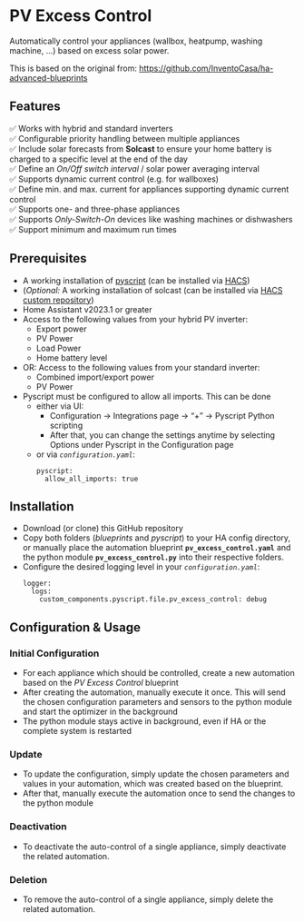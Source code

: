 # PV Excess Control
Automatically control your appliances (wallbox, heatpump, washing machine, ...)
based on excess solar power.

This is based on the original from: https://github.com/InventoCasa/ha-advanced-blueprints

## Features
:white_check_mark: Works with hybrid and standard inverters\
:white_check_mark: Configurable priority handling between multiple appliances\
:white_check_mark: Include solar forecasts from **Solcast** to ensure your home battery is charged to a specific level at the end of the day\
:white_check_mark: Define an *On/Off switch interval* / solar power averaging interval\
:white_check_mark: Supports dynamic current control (e.g. for wallboxes)\
:white_check_mark: Define min. and max. current for appliances supporting dynamic current control\
:white_check_mark: Supports one- and three-phase appliances\
:white_check_mark: Supports *Only-Switch-On* devices like washing machines or dishwashers\
:white_check_mark: Support minimum and maximum run times


## Prerequisites
- A working installation of [pyscript](https://github.com/custom-components/pyscript) (can be installed via [HACS](https://hacs.xyz/))
- (*Optional:* A working installation of solcast (can be installed via [HACS custom repository](https://github.com/oziee/ha-solcast-solar))
- Home Assistant v2023.1 or greater
- Access to the following values from your hybrid PV inverter:
  - Export power
  - PV Power
  - Load Power
  - Home battery level
- OR: Access to the following values from your standard inverter:
  - Combined import/export power
  - PV Power
- Pyscript must be configured to allow all imports. This can be done 
  - either via UI: 
    - Configuration -> Integrations page -> “+” -> Pyscript Python scripting
    - After that, you can change the settings anytime by selecting Options under Pyscript in the Configuration page
  - or via *`configuration.yaml`*:
    ```
    pyscript:
      allow_all_imports: true
    ```

## Installation
- Download (or clone) this GitHub repository
- Copy both folders (*blueprints* and *pyscript*) to your HA config directory, or manually place the automation blueprint **`pv_excess_control.yaml`** and the python module **`pv_excess_control.py`** into their respective folders.
- Configure the desired logging level in your *`configuration.yaml`*:
  ```
  logger:
    logs:
      custom_components.pyscript.file.pv_excess_control: debug
  ```

## Configuration &  Usage
### Initial Configuration
- For each appliance which should be controlled, create a new automation based on the *PV Excess Control* blueprint
- After creating the automation, manually execute it once. This will send the chosen configuration parameters and sensors to the python module and start the optimizer in the background
- The python module stays active in background, even if HA or the complete system is restarted

### Update
- To update the configuration, simply update the chosen parameters and values in your automation, which was created based on the blueprint.
- After that, manually execute the automation once to send the changes to the python module

### Deactivation
- To deactivate the auto-control of a single appliance, simply deactivate the related automation.

### Deletion
- To remove the auto-control of a single appliance, simply delete the related automation.
